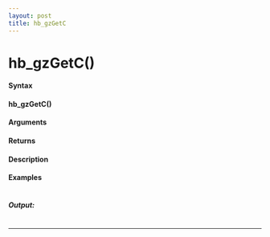 ```yaml
---
layout: post
title: hb_gzGetC
---
```


# hb_gzGetC()


#### Syntax

#### hb_gzGetC()

#### Arguments

#### Returns

#### Description

#### Examples

```

```

##### Output:

```

```

---